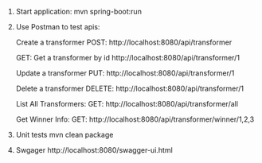 1. Start application:
      mvn spring-boot:run
2. Use Postman to test apis:

      Create a transformer
      POST:
      http://localhost:8080/api/transformer


      GET:
      Get a transformer by id
      http://localhost:8080/api/transformer/1

      Update a transformer
      PUT:
      http://localhost:8080/api/transformer/1

      Delete a transformer
      DELETE:
      http://localhost:8080/api/transformer/1

      List All Transformers:
      GET:
      http://localhost:8080/api/transformer/all

      Get Winner Info:
      GET:
      http://localhost:8080/api/transformer/winner/1,2,3

3. Unit tests
     mvn clean package

4. Swgager
     http://localhost:8080/swagger-ui.html


